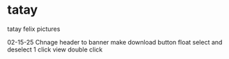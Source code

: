 # tatay
tatay felix pictures

02-15-25 Chnage header to banner make download button float select and deselect 1 click view double click
